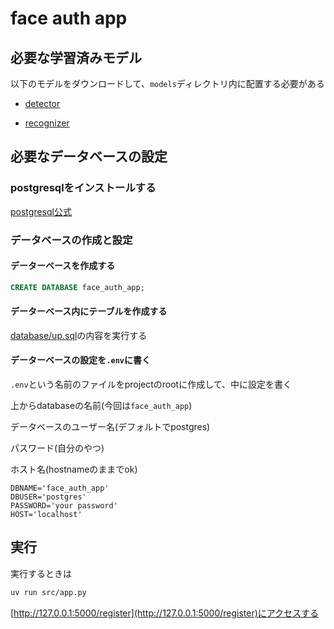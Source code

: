 # face auth app

## 必要な学習済みモデル

以下のモデルをダウンロードして、`models`ディレクトリ内に配置する必要がある

- [detector](https://github.com/ShiqiYu/libfacedetection.train/blob/master/onnx/yunet_n_320_320.onnx)

- [recognizer](https://drive.google.com/file/d/1ClK9WiB492c5OZFKveF3XiHCejoOxINW/view)

## 必要なデータベースの設定

### postgresqlをインストールする

[postgresql公式](https://www.postgresql.org/)

### データベースの作成と設定

#### データーベースを作成する

```sql
CREATE DATABASE face_auth_app;
```

#### データーベース内にテーブルを作成する

[database/up.sql](database/up.sql)の内容を実行する

#### データーベースの設定を`.env`に書く

`.env`という名前のファイルをprojectのrootに作成して、中に設定を書く

上からdatabaseの名前(今回は`face_auth_app`)

データベースのユーザー名(デフォルトでpostgres)

パスワード(自分のやつ)

ホスト名(hostnameのままでok)

```
DBNAME='face_auth_app'
DBUSER='postgres'
PASSWORD='your password'
HOST='localhost'
```

## 実行

実行するときは
```bash
uv run src/app.py
```

[http://127.0.0.1:5000/register](http://127.0.0.1:5000/register)にアクセスする

